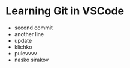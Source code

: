 # Learning Git in VSCode

- second commit
- another line
- update
- klichko
- pulevvvv
- nasko sirakov
